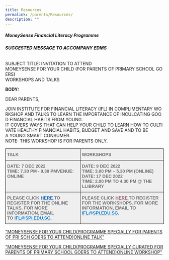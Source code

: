 ```yaml
---
title: Resources
permalink: /parents/Resources/
description: ""
---
```

##### **MoneySense Financial Literacy Programme**  
  
###### **SUGGESTED MESSAGE TO ACCOMPANY EDMS**


SUBJECT TITLE: INVITATION TO ATTEND MONEYSENSE FOR YOUR CHILD (FOR PARENTS OF PRIMARY SCHOOL GOERS)  
WORKSHOPS AND TALKS

**BODY:**  

DEAR PARENTS,  


JOIN INSTITUTE FOR FINANCIAL LITERACY (IFL) IN COMPLIMENTARY WORKSHOP AND TALKS TO LEARN THE IMPORTANCE OF INCULCATING GOOD FINANCIAL HABITS FROM YOUNG. IT COVERS WAYS THAT CAN HELP YOUR CHILD TO LEARN HOW TO CULTIVATE HEALTHY FINANCIAL HABITS, BUDGET AND SAVE AND TO BE A YOUNG SMART CONSUMER. NOTE: THIS WORKSHOP IS FOR PARENTS ONLY.  
  

<style type="text/css">
.tg  {border-collapse:collapse;border-spacing:0;}
.tg td{border-color:black;border-style:solid;border-width:1px;font-family:Arial, sans-serif;font-size:14px;
  overflow:hidden;padding:10px 5px;word-break:normal;}
.tg th{border-color:black;border-style:solid;border-width:1px;font-family:Arial, sans-serif;font-size:14px;
  font-weight:normal;overflow:hidden;padding:10px 5px;word-break:normal;}
.tg .tg-dorw{background-color:#EFEFEF;color:#6F6F6F;font-weight:bold;text-align:left;vertical-align:top}
</style>
<table class="tg">
<thead>
  <tr>
    <th class="tg-dorw">TALK</th>
    <th class="tg-dorw">WORKSHOPS</th>
  </tr>
</thead>
<tbody>
  <tr>
    <td class="tg-dorw">DATE: 7 DEC 2022<br>TIME: 7.30 PM - 9.30 PMVENUE: ONLINE</td>
    <td class="tg-dorw">DATE: 9 DEC 2022<br>TIME: 3.00 PM – 5.30 PM (ONLINE) <br>DATE: 17 DEC 2022<br>TIME: 2.00 PM TO 4.30 PM @ THE LLIBRARY</td>
  </tr>
  <tr>
    <td class="tg-dorw">PLEASE CLICK <a href="https://go.gov.sg/moneysensetalk-cpdd"><span style="color:#0562C1">HERE</span></a><a href="https://go.gov.sg/moneysensetalk-cpdd"> </a>TO REGISTER FOR THE ONLINE TALKS. FOR MORE INFORMATION, EMAIL<br>TO <a href="mailto:ifl@spi.edu.sg"><span style="color:#0078D3">IFL@SPI.EDU.SG</span></a>.</td>
    <td class="tg-dorw">PLEASE CLICK <a href="https://go.gov.sg/moneysenseworkshop-cpdd"><span style="color:#944F71">HERE</span></a><a href="https://go.gov.sg/moneysenseworkshop-cpdd"> </a>TO REGISTER FOR THE WORKSHOPS. FOR MORE INFORMATION, EMAIL TO <a href="mailto:ifl@spi.edu.sg"><span style="color:#0078D3">IFL@SPI.EDU.SG</span></a>.</td>
  </tr>
</tbody>
</table>

  
["MONEYSENSE FOR YOUR CHILD(PROGRAMME SPECIALLY FOR PARENTS OF PRI SCH GOERS TO ATTEND)ONLINE TALK"](/files/Parents/Resources/ONLINE%20TALKS%20EDM%20PRI.pdf)

["](https://xinghuapri-moe-edu-sg-admin.cwp.sg/parents/goog_1306895190)[MONEYSENSE FOR YOUR CHILD(PROGRAMME SPECIALLY CURATED FOR PARENTS OF PRIMARY SCHOOL GOERS TO ATTEND)ONLINE WORKSHOP"](https://xinghuapri.moe.edu.sg/qql/slot/u172/Information%20for%20Parents/Resources/WORKSHOPS%20EDM%20PRI.pdf)